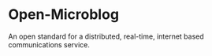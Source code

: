 Open-Microblog
==============

An open standard for a distributed, real-time, internet based communications service.
